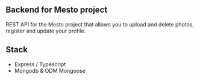 ## Backend for Mesto project

REST API for the Mesto project that allows you to upload and delete photos, register and update your profile.

## Stack
- Express / Typescript
- Mongodb & ODM Mongoose
